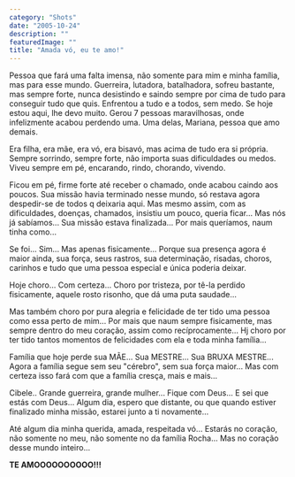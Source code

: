 ```yaml
---
category: "Shots"
date: "2005-10-24"
description: ""
featuredImage: ""
title: "Amada vó, eu te amo!"
---
```


Pessoa que fará uma falta imensa, não somente para mim e minha família, mas para esse mundo. Guerreira, lutadora, batalhadora, sofreu bastante, mas sempre forte, nunca desistindo e saindo sempre por cima de tudo para conseguir tudo que quis. Enfrentou a tudo e a todos, sem medo. Se hoje estou aqui, lhe devo muito. Gerou 7 pessoas maravilhosas, onde infelizmente acabou perdendo uma. Uma delas, Mariana, pessoa que amo demais.

Era filha, era mãe, era vó, era bisavó, mas acima de tudo era si própria. Sempre sorrindo, sempre forte, não importa suas dificuldades ou medos. Viveu sempre em pé, encarando, rindo, chorando, vivendo.

Ficou em pé, firme forte até receber o chamado, onde acabou caindo aos poucos. Sua missão havia terminado nesse mundo, só restava agora despedir-se de todos q deixaria aqui. Mas mesmo assim, com as dificuldades, doenças, chamados, insistiu um pouco, queria ficar... Mas nós já sabíamos... Sua missão estava finalizada... Por mais queríamos, naum tinha como...

Se foi... Sim... Mas apenas fisicamente... Porque sua presença agora é maior ainda, sua força, seus rastros, sua determinação, risadas, choros, carinhos e tudo que uma pessoa especial e única poderia deixar.

Hoje choro... Com certeza... Choro por tristeza, por tê-la perdido fisicamente, aquele rosto risonho, que dá uma puta saudade...

Mas também choro por pura alegria e felicidade de ter tido uma pessoa como essa perto de mim... Por mais que naum sempre fisicamente, mas sempre dentro do meu coração, assim como recíprocamente... Hj choro por ter tido tantos momentos de felicidades com ela e toda minha família...

Família que hoje perde sua MÃE... Sua MESTRE... Sua BRUXA MESTRE... Agora a família segue sem seu "cérebro", sem sua força maior... Mas com certeza isso fará com que a família cresça, mais e mais...

Cibele.. Grande guerreira, grande mulher... Fique com Deus... E sei que estás com Deus... Algum dia, espero que distante, ou que quando estiver finalizado minha missão, estarei junto a ti novamente...

Até algum dia minha querida, amada, respeitada vó... Estarás no coração, não somente no meu, não somente no da família Rocha... Mas no coração desse mundo inteiro...

**TE AMOOOOOOOOOO!!!**
